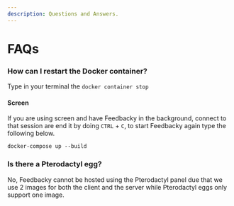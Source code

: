 ```yaml
---
description: Questions and Answers.
---
```


# FAQs

### How can I restart the Docker container?

Type in your terminal the `docker container stop`

#### Screen

If you are using screen and have Feedbacky in the background, connect to that session are end it by doing `CTRL` + `C`, to start Feedbacky again type the following below.

```
docker-compose up --build
```

### Is there a Pterodactyl egg?

No, Feedbacky cannot be hosted using the Pterodactyl panel due that we use 2 images for both the client and the server while Pterodactyl eggs only support one image.
